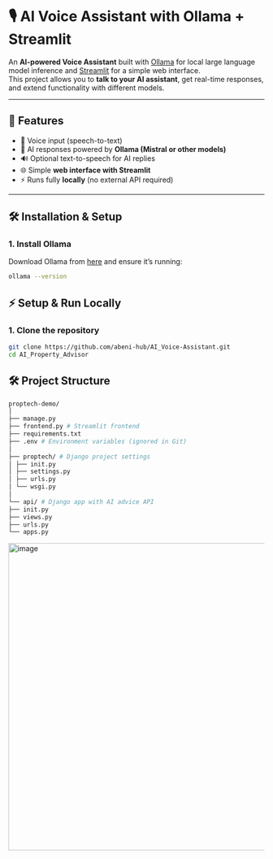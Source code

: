 # 🎙️ AI Voice Assistant with Ollama + Streamlit

An **AI-powered Voice Assistant** built with [Ollama](https://ollama.ai) for local large language model inference and [Streamlit](https://streamlit.io) for a simple web interface.  
This project allows you to **talk to your AI assistant**, get real-time responses, and extend functionality with different models.

---

## 📌 Features
- 🎤 Voice input (speech-to-text)  
- 💬 AI responses powered by **Ollama (Mistral or other models)**  
- 🔊 Optional text-to-speech for AI replies  
- 🌐 Simple **web interface with Streamlit**  
- ⚡ Runs fully **locally** (no external API required)  

---

## 🛠️ Installation & Setup

### 1. Install Ollama
Download Ollama from [here](https://ollama.ai/download) and ensure it’s running:

```bash
ollama --version
```
## ⚡ Setup & Run Locally

### 1. Clone the repository
```bash
git clone https://github.com/abeni-hub/AI_Voice-Assistant.git
cd AI_Property_Advisor

```

## 🛠️ Project Structure

```bash
proptech-demo/
│
├── manage.py
├── frontend.py # Streamlit frontend
├── requirements.txt
├── .env # Environment variables (ignored in Git)
│
├── proptech/ # Django project settings
│ ├── init.py
│ ├── settings.py
│ ├── urls.py
│ └── wsgi.py
│
└── api/ # Django app with AI advice API
├── init.py
├── views.py
├── urls.py
└── apps.py
```
<img width="1357" height="605" alt="image" src="https://github.com/user-attachments/assets/6594e236-8ad2-48f4-8e61-ed99aef18921" />
